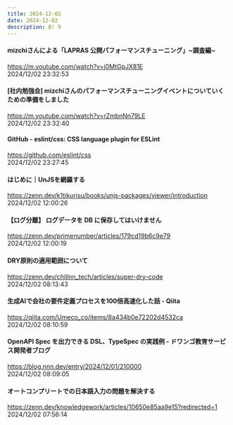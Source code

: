 ```yaml
---
title: 2024-12-02
date: 2024-12-02
description: B! 9
---
```


#### mizchiさんによる「LAPRAS 公開パフォーマンスチューニング」~調査編~
https://m.youtube.com/watch?v=j0MtGpJX81E<br>
2024/12/02 23:32:53<br>


#### [社内勉強会] mizchiさんのパフォーマンスチューニングイベントについていくための準備をしました
https://m.youtube.com/watch?v=rZmbnNn79LE<br>
2024/12/02 23:32:40<br>


#### GitHub - eslint/css: CSS language plugin for ESLint
https://github.com/eslint/css<br>
2024/12/02 23:27:45<br>


#### はじめに｜UnJSを網羅する
https://zenn.dev/k1tikurisu/books/unjs-packages/viewer/introduction<br>
2024/12/02 12:00:26<br>


#### 【ログ分離】 ログデータを DB に保存してはいけません
https://zenn.dev/primenumber/articles/179cd19b6c9e79<br>
2024/12/02 12:00:19<br>


#### DRY原則の適用範囲について
https://zenn.dev/chillnn_tech/articles/super-dry-code<br>
2024/12/02 08:13:43<br>


#### 生成AIで会社の要件定義プロセスを100倍高速化した話 - Qiita
https://qiita.com/Umeco_co/items/8a434b0e72202d4532ca<br>
2024/12/02 08:10:59<br>


#### OpenAPI Spec を出力できる DSL、TypeSpec の実践例 - ドワンゴ教育サービス開発者ブログ
https://blog.nnn.dev/entry/2024/12/01/210000<br>
2024/12/02 08:09:05<br>


#### オートコンプリートでの日本語入力の問題を解決する
https://zenn.dev/knowledgework/articles/10650e85aa9e15?redirected=1<br>
2024/12/02 07:56:14<br>


